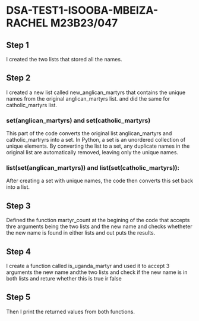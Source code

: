 # DSA-TEST1-ISOOBA-MBEIZA-RACHEL M23B23/047
 
 ## Step 1 
 I created the two lists that stored all the names.

 ## Step 2

 I created a new list called new_anglican_martyrs that contains the unique names from the original anglican_martyrs list. and did the same for catholic_martyrs list.

 ### set(anglican_martyrs) and set(catholic_martyrs) 
 
 This part of the code converts the original list anglican_martyrs and catholic_martryrs into a set. In Python, a set is an unordered collection of unique elements. By converting the list to a set, any duplicate names in the original list are automatically removed, leaving only the unique names.

 ### list(set(anglican_martyrs)) and list(set(catholic_martyrs)): 
 
 After creating a set with unique names, the code then converts this set back into a list. 

 ## Step 3

 Defined the  function martyr_count at the begining of the code that accepts thre arguments being the two lists and the new name and checks whetheter the new name is found in either lists and out puts the results.

 ## Step 4

 I create a function called is_uganda_martyr and used it to accept 3 arguments the new name andthe two lists and check if the new name is in both lists and reture whether this is true ir false

 ## Step 5
Then I print the returned values from both functions.